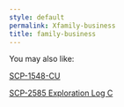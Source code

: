 ```yaml
---
style: default
permalink: Xfamily-business
title: family-business
---
```

You may also like:

[SCP-1548-CU](http://scp-wiki.net/scp-1548-cu)

[SCP-2585 Exploration Log C](http://scp-wiki.net/scp-2585-exploration-log-c)

